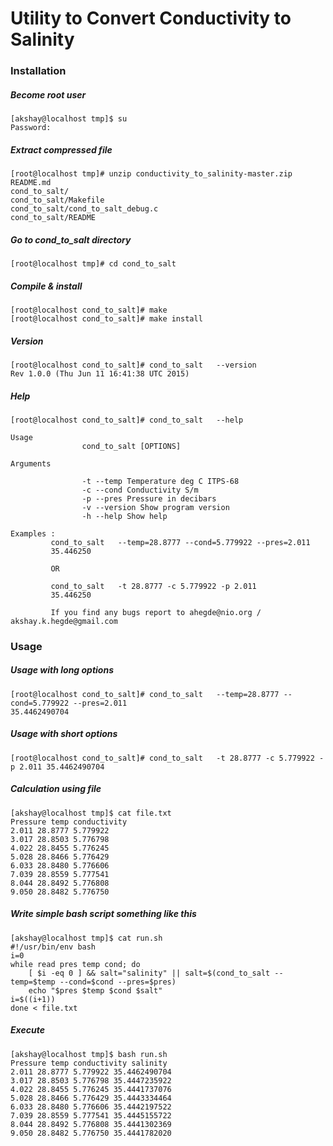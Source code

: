# Utility to Convert Conductivity to Salinity

### Installation

##### Become root user
```
[akshay@localhost tmp]$ su 
Password: 
```
##### Extract compressed file
```
[root@localhost tmp]# unzip conductivity_to_salinity-master.zip
README.md
cond_to_salt/ 
cond_to_salt/Makefile 
cond_to_salt/cond_to_salt_debug.c 
cond_to_salt/README 
```

##### Go to cond_to_salt directory

```
[root@localhost tmp]# cd cond_to_salt
```

##### Compile & install

```
[root@localhost cond_to_salt]# make 
[root@localhost cond_to_salt]# make install 
```

##### Version

```
[root@localhost cond_to_salt]# cond_to_salt   --version 
Rev 1.0.0 (Thu Jun 11 16:41:38 UTC 2015) 
```

##### Help

```
[root@localhost cond_to_salt]# cond_to_salt   --help 

Usage               
                cond_to_salt [OPTIONS] 

Arguments 

                -t --temp Temperature deg C ITPS-68 
                -c --cond Conductivity S/m 
                -p --pres Pressure in decibars 
                -v --version Show program version 
                -h --help Show help 

Examples : 
	     cond_to_salt   --temp=28.8777 --cond=5.779922 --pres=2.011 
	     35.446250 

	     OR 

	     cond_to_salt   -t 28.8777 -c 5.779922 -p 2.011 
	     35.446250 

         If you find any bugs report to ahegde@nio.org / akshay.k.hegde@gmail.com 
``` 

### Usage

##### Usage with long options

```
[root@localhost cond_to_salt]# cond_to_salt   --temp=28.8777 --cond=5.779922 --pres=2.011 
35.4462490704
``` 

##### Usage with short options

```
[root@localhost cond_to_salt]# cond_to_salt   -t 28.8777 -c 5.779922 -p 2.011 35.4462490704
```

##### Calculation using file

```
[akshay@localhost tmp]$ cat file.txt 
Pressure temp conductivity 
2.011 28.8777 5.779922 
3.017 28.8503 5.776798 
4.022 28.8455 5.776245 
5.028 28.8466 5.776429 
6.033 28.8480 5.776606 
7.039 28.8559 5.777541 
8.044 28.8492 5.776808 
9.050 28.8482 5.776750
``` 

##### Write simple bash script something like this

```
[akshay@localhost tmp]$ cat run.sh 
#!/usr/bin/env bash 
i=0 
while read pres temp cond; do 
	[ $i -eq 0 ] && salt="salinity" || salt=$(cond_to_salt --temp=$temp --cond=$cond --pres=$pres) 
	echo "$pres $temp $cond $salt" 
i=$((i+1)) 
done < file.txt
``` 

##### Execute

```
[akshay@localhost tmp]$ bash run.sh 
Pressure temp conductivity salinity 
2.011 28.8777 5.779922 35.4462490704 
3.017 28.8503 5.776798 35.4447235922 
4.022 28.8455 5.776245 35.4441737076 
5.028 28.8466 5.776429 35.4443334464 
6.033 28.8480 5.776606 35.4442197522 
7.039 28.8559 5.777541 35.4445155722 
8.044 28.8492 5.776808 35.4441302369 
9.050 28.8482 5.776750 35.4441782020
``` 


